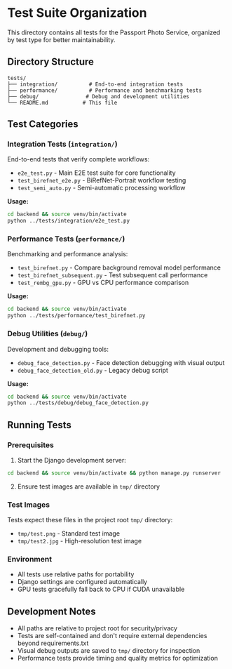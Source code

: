 # Test Suite Organization

This directory contains all tests for the Passport Photo Service, organized by test type for better maintainability.

## Directory Structure

```
tests/
├── integration/          # End-to-end integration tests
├── performance/          # Performance and benchmarking tests  
├── debug/               # Debug and development utilities
└── README.md           # This file
```

## Test Categories

### Integration Tests (`integration/`)
End-to-end tests that verify complete workflows:

- `e2e_test.py` - Main E2E test suite for core functionality
- `test_birefnet_e2e.py` - BiRefNet-Portrait workflow testing
- `test_semi_auto.py` - Semi-automatic processing workflow

**Usage:**
```bash
cd backend && source venv/bin/activate
python ../tests/integration/e2e_test.py
```

### Performance Tests (`performance/`)
Benchmarking and performance analysis:

- `test_birefnet.py` - Compare background removal model performance
- `test_birefnet_subsequent.py` - Test subsequent call performance
- `test_rembg_gpu.py` - GPU vs CPU performance comparison

**Usage:**
```bash
cd backend && source venv/bin/activate
python ../tests/performance/test_birefnet.py
```

### Debug Utilities (`debug/`)
Development and debugging tools:

- `debug_face_detection.py` - Face detection debugging with visual output
- `debug_face_detection_old.py` - Legacy debug script

**Usage:**
```bash
cd backend && source venv/bin/activate
python ../tests/debug/debug_face_detection.py
```

## Running Tests

### Prerequisites
1. Start the Django development server:
```bash
cd backend && source venv/bin/activate && python manage.py runserver
```

2. Ensure test images are available in `tmp/` directory

### Test Images
Tests expect these files in the project root `tmp/` directory:
- `tmp/test.png` - Standard test image
- `tmp/test2.jpg` - High-resolution test image

### Environment
- All tests use relative paths for portability
- Django settings are configured automatically
- GPU tests gracefully fall back to CPU if CUDA unavailable

## Development Notes

- All paths are relative to project root for security/privacy
- Tests are self-contained and don't require external dependencies beyond requirements.txt
- Visual debug outputs are saved to `tmp/` directory for inspection
- Performance tests provide timing and quality metrics for optimization